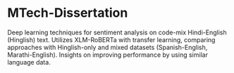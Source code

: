 # MTech-Dissertation
Deep learning techniques for sentiment analysis on code-mix Hindi-English (Hinglish) text. Utilizes XLM-RoBERTa with transfer learning, comparing approaches with Hinglish-only and mixed datasets (Spanish-English, Marathi-English). Insights on improving performance by using similar language data.
